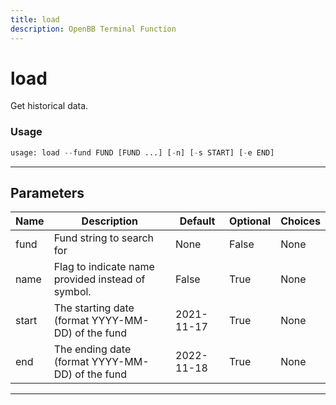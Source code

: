 ```yaml
---
title: load
description: OpenBB Terminal Function
---
```


# load

Get historical data.
### Usage 
```python
usage: load --fund FUND [FUND ...] [-n] [-s START] [-e END]
```
---
## Parameters
| Name | Description | Default | Optional | Choices |
| ---- | ----------- | ------- | -------- | ------- |
| fund | Fund string to search for | None | False | None |
| name | Flag to indicate name provided instead of symbol. | False | True | None |
| start | The starting date (format YYYY-MM-DD) of the fund | 2021-11-17 | True | None |
| end | The ending date (format YYYY-MM-DD) of the fund | 2022-11-18 | True | None |
---
